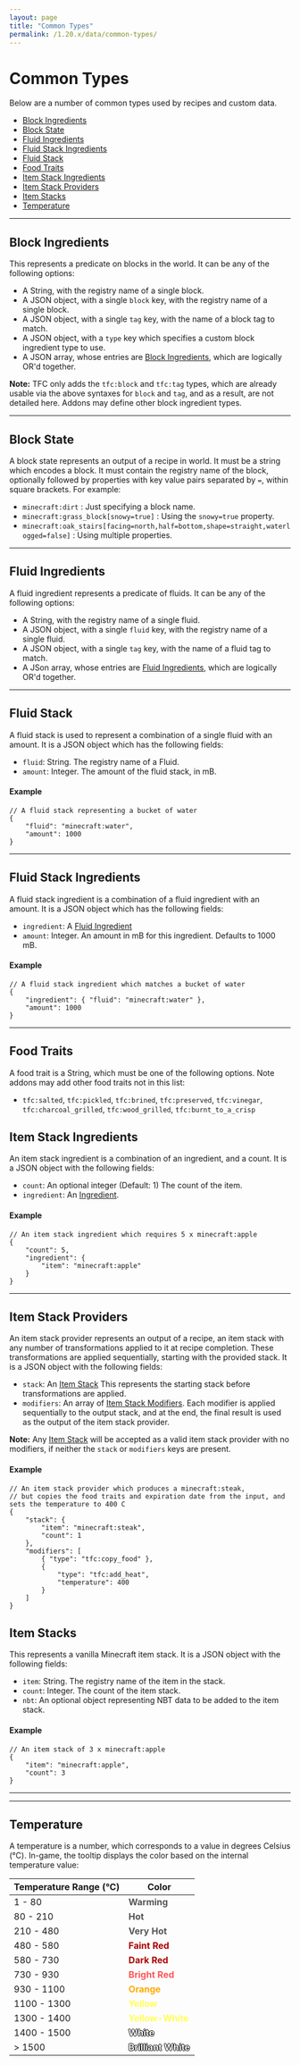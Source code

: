 ```yaml
---
layout: page
title: "Common Types"
permalink: /1.20.x/data/common-types/
---
```


# Common Types

Below are a number of common types used by recipes and custom data.

<!--linky_begin_sort_alphabetical-->

- [Block Ingredients](#block-ingredients)
- [Block State](#block-state)
- [Fluid Ingredients](#fluid-ingredients)
- [Fluid Stack Ingredients](#fluid-stack-ingredients)
- [Fluid Stack](#fluid-stack)
- [Food Traits](#food-traits)
- [Item Stack Ingredients](#item-stack-ingredients)
- [Item Stack Providers](#item-stack-providers)
- [Item Stacks](#item-stacks)
- [Temperature](#temperature)

<!--linky_end_sort_alphabetical-->

<hr>

## Block Ingredients

This represents a predicate on blocks in the world. It can be any of the following options:

- A String, with the registry name of a single block.
- A JSON object, with a single `block` key, with the registry name of a single block.
- A JSON object, with a single `tag` key, with the name of a block tag to match.
- A JSON object, with a `type` key which specifies a custom block ingredient type to use.
- A JSON array, whose entries are [Block Ingredients](#block-ingredients), which are logically OR'd together.

**Note:** TFC only adds the `tfc:block` and `tfc:tag` types, which are already usable via the above syntaxes for `block` and `tag`, and as a result, are not detailed here. Addons may define other block ingredient types.

<hr>

## Block State

A block state represents an output of a recipe in world. It must be a string which encodes a block. It must contain the registry name of the block, optionally followed by properties with key value pairs separated by `=`, within square brackets. For example:

- `minecraft:dirt` : Just specifying a block name.
- `minecraft:grass_block[snowy=true]` : Using the `snowy=true` property.
- `minecraft:oak_stairs[facing=north,half=bottom,shape=straight,waterlogged=false]` : Using multiple properties.

<hr>

## Fluid Ingredients

A fluid ingredient represents a predicate of fluids. It can be any of the following options:

- A String, with the registry name of a single fluid.
- A JSON object, with a single `fluid` key, with the registry name of a single fluid.
- A JSON object, with a single `tag` key, with the name of a fluid tag to match.
- A JSon array, whose entries are [Fluid Ingredients](#fluid-ingredients), which are logically OR'd together.

<hr>

## Fluid Stack

A fluid stack is used to represent a combination of a single fluid with an amount. It is a JSON object which has the following fields:

- `fluid`: String. The registry name of a Fluid.
- `amount`: Integer. The amount of the fluid stack, in mB.

#### Example

```jsonc
// A fluid stack representing a bucket of water
{
    "fluid": "minecraft:water",
    "amount": 1000
}
```

<hr>

## Fluid Stack Ingredients

A fluid stack ingredient is a combination of a fluid ingredient with an amount. It is a JSON object which has the following fields:

- `ingredient`: A [Fluid Ingredient](#fluid-ingredients)
- `amount`: Integer. An amount in mB for this ingredient. Defaults to 1000 mB.

#### Example

```jsonc
// A fluid stack ingredient which matches a bucket of water
{
    "ingredient": { "fluid": "minecraft:water" },
    "amount": 1000
}
```

<hr>

## Food Traits

A food trait is a String, which must be one of the following options. Note addons may add other food traits not in this list:

- `tfc:salted`, `tfc:pickled`, `tfc:brined`, `tfc:preserved`, `tfc:vinegar`, `tfc:charcoal_grilled`, `tfc:wood_grilled`, `tfc:burnt_to_a_crisp`

## Item Stack Ingredients

An item stack ingredient is a combination of an ingredient, and a count. It is a JSON object with the following fields:

- `count`: An optional integer (Default: 1) The count of the item.
- `ingredient`: An [Ingredient](../ingredients/).

#### Example

```jsonc
// An item stack ingredient which requires 5 x minecraft:apple
{
    "count": 5,
    "ingredient": {
        "item": "minecraft:apple"
    }
}
```

<hr>

## Item Stack Providers

An item stack provider represents an output of a recipe, an item stack with any number of transformations applied to it at recipe completion. These transformations are applied sequentially, starting with the provided stack. It is a JSON object with the following fields:

- `stack`: An [Item Stack](#item-stacks) This represents the starting stack before transformations are applied.
- `modifiers`: An array of [Item Stack Modifiers](../item-stack-modifiers/). Each modifier is applied sequentially to the output stack, and at the end, the final result is used as the output of the item stack provider.

**Note:** Any [Item Stack](#item-stacks) will be accepted as a valid item stack provider with no modifiers, if neither the `stack` or `modifiers` keys are present.

#### Example

```jsonc
// An item stack provider which produces a minecraft:steak,
// but copies the food traits and expiration date from the input, and sets the temperature to 400 C
{
    "stack": {
        "item": "minecraft:steak",
        "count": 1
    },
    "modifiers": [
        { "type": "tfc:copy_food" },
        {
            "type": "tfc:add_heat",
            "temperature": 400
        }
    ]
}
```

## Item Stacks

This represents a vanilla Minecraft item stack. It is a JSON object with the following fields:

- `item`: String. The registry name of the item in the stack.
- `count`: Integer. The count of the item stack.
- `nbt`: An optional object representing NBT data to be added to the item stack.

#### Example

```jsonc
// An item stack of 3 x minecraft:apple
{
    "item": "minecraft:apple",
    "count": 3
}
```

<hr>

<hr>

## Temperature

A temperature is a number, which corresponds to a value in degrees Celsius (&deg;C). In-game, the tooltip displays the color based on the internal temperature value:

Temperature Range (&deg;C) | Color
---|---
1 - 80 | <span style="color:#555555">**Warming**</span>
80 - 210 | <span style="color:#555555">**Hot**</span>
210 - 480 | <span style="color:#555555">**Very Hot**</span>
480 - 580 | <span style="color:#AA0000">**Faint Red**</span>
580 - 730 | <span style="color:#AA0000">**Dark Red**</span>
730 - 930 | <span style="color:#FF5555">**Bright Red**</span>
930 - 1100 | <span style="color:#FFAA00">**Orange**</span>
1100 - 1300 | <span style="color:#FFFF55">**Yellow**</span>
1300 - 1400 | <span style="color:#FFFF55">**Yellow-White**</span>
1400 - 1500 | <span style="color:#FFFFFF;text-shadow: 1px 0 0 #000, 0 -1px 0 #000, 0 1px 0 #000, -1px 0 0 #000;">**White**</span>
> 1500 | <span style="color:#FFFFFF;text-shadow: 1px 0 0 #000, 0 -1px 0 #000, 0 1px 0 #000, -1px 0 0 #000;">**Brilliant White**</span>

